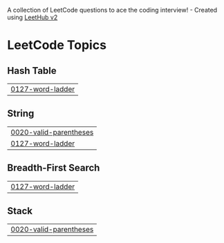 A collection of LeetCode questions to ace the coding interview! - Created using [LeetHub v2](https://github.com/arunbhardwaj/LeetHub-2.0)
<!---LeetCode Topics Start-->
# LeetCode Topics
## Hash Table
|  |
| ------- |
| [0127-word-ladder](https://github.com/SrishtiKalra/Leetcode/tree/master/0127-word-ladder) |
## String
|  |
| ------- |
| [0020-valid-parentheses](https://github.com/SrishtiKalra/Leetcode/tree/master/0020-valid-parentheses) |
| [0127-word-ladder](https://github.com/SrishtiKalra/Leetcode/tree/master/0127-word-ladder) |
## Breadth-First Search
|  |
| ------- |
| [0127-word-ladder](https://github.com/SrishtiKalra/Leetcode/tree/master/0127-word-ladder) |
## Stack
|  |
| ------- |
| [0020-valid-parentheses](https://github.com/SrishtiKalra/Leetcode/tree/master/0020-valid-parentheses) |
<!---LeetCode Topics End-->